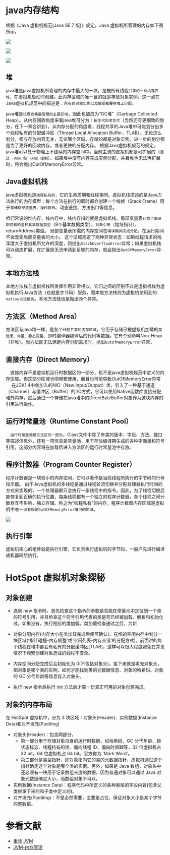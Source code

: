 # java内存结构

根据《Java 虚拟机规范(Java SE 7 版)》规定，Java 虚拟机所管理的内存如下图所示。


![](jvm.png)

![](java内存结构.png)



![](java内存结构new.png)


## 堆
java堆是java虚拟机所管理的内存中最大的一块，是被所有线程`共享的一块内存区域`，在虚拟机启动时创建。此内存区域的唯一目的就是存放对象实例，这一点在Java虚拟机规范中的描述是：`所有的对象实例以及数组都要在堆上分配`。

java堆是`垃圾收集器管理的主要区域`，因此也被成为“GC堆”（Garbage Collected Heap）。从内存回收角度来看java堆可分为：`新生代和老生代`（当然还有更细致的划分，在下一章会讲到）。从内存分配的角度看，线程共享的Java堆中可能划分出多个线程私有的分配缓冲区（Thread Local Allocation Buffer，TLAB）。无论怎么划分，都与存放内容无关，无论哪个区域，存储的都是对象实例，进一步的划分都是为了更好的回收内存，或者更快的分配内存。
根据Java虚拟机规范的规定，java堆可以处于物理上不连续的内存空间中。当前主流的虚拟机都是可扩展的（`通过 -Xmx 和 -Xms 控制`）。如果堆中没有内存完成实例分配，并且堆也无法再扩展时，将会抛出OutOfMemoryError异常。

## Java虚拟机栈
java虚拟机也是`线程私有的`，它的生命周期和线程相同。虚拟机栈描述的是Java方法执行的内存模型：每个方法在执行的同时都会创建一个栈帧（Stack Frame）用于`存储局部变量表、操作数栈`、动态链接、方法出口等信息。

咱们常说的堆内存、栈内存中，栈内存指的就是虚拟机栈。局部变量表`存放了编译期可知的各种基本数据类型`（8个基本数据类型）、`对象引用`（地址指针）、returnAddress类型。
局部变量表所需的内存空间在`编译期间完成分配`。在运行期间不会改变局部变量表的大小。
这个区域规定了两种异常状态：如果线程请求的栈深度大于虚拟机所允许的深度，则抛出`StackOverflowError`异常；如果虚拟机栈可以动态扩展，在扩展是无法申请到足够的内存，就会抛出`OutOfMemoryError`异常。

## 本地方法栈
本地方法栈与虚拟机栈所发挥作用非常相似，它们之间的区别不过是虚拟机栈为虚拟机执行Java方法（也就是字节码）服务，而本地方法栈则为虚拟机使用到的`native方法服务`。本地方法栈也是抛出两个异常。


## 方法区（Method Area）
方法区与java堆一样，是各个`线程共享的内存区域`，它用于存储已被虚拟机加载的`类信息、常量、静态变量`、即时编译器编译后的代码等数据。它有个别命叫Non-Heap（非堆）。当方法区无法满足内存分配需求时，抛出`OutOfMemoryError`异常。

## 直接内存（Direct Memory）
　直接内存不是虚拟机运行时数据区的一部分，也不是java虚拟机规范中定义的内存区域。但这部分区域也呗频繁使用，而且也可能导致OutOfMemoryError异常
　
在JDK1.4中新加入的NIO（New Input/Output）类，引入了一种基于通道（Channel）与缓冲区（Buffer）的I/O方式，它可以使用Native函数库直接分配堆外内存，然后通过一个存储在java堆中的DirectByteBuffer对象作为这块内存的引用进行操作。

## 运行时常量池（Runtime Constant Pool）
　`运行时常量池是方法区的一部分`。Class文件中除了有类的版本、字段、方法、接口等描述信息外，还有一项信息是常量池，用于存放编译期生成的各种字面量和符号引用，这部分内容将在加载后进入方法区的运行时常量池中存放。
　

## 程序计数器（Program Counter Register）
程序计数器是一块较小的内存空间，它可以看作是当前线程所执行的字节码的行号指示器。
由于Java虚拟机的多线程是通过线程轮流切换并分配处理器执行时间的方式来实现的，一个处理器都只会执行一条线程中的指令。因此，为了线程切换后能恢复到正确的执行位置，每条线程都有一个独立的程序计数器，各个线程之间计数器互不影响，独立存储。称之为“线程私有”的内存。程序计数器内存区域是虚拟机中唯一`没有规定OutOfMemoryError情况的区域`。

![](jvm运行时数据区.png)

## 执行引擎
虚拟机核心的组件就是执行引擎，它负责执行虚拟机的字节码，一般户先进行编译成机器码后执行。

# HotSpot 虚拟机对象探秘
## 对象创建

- 遇到 new 指令时，首先检查这个指令的参数是否能在常量池中定位到一个类的符号引用，并且检查这个符号引用代表的类是否已经被加载、解析和初始化过。如果没有，执行相应的类加载。类加载检查通过之后，为新

- 对象分配内存(内存大小在类加载完成后便可确认)。在堆的空闲内存中划分一块区域(‘指针碰撞-内存规整’或‘空闲列表-内存交错’的分配方式)。前面讲的每个线程在堆中都会有私有的分配缓冲区(TLAB)，这样可以很大程度避免在并发情况下频繁创建对象造成的线程不安全。

- 内存空间分配完成后会初始化为 0(不包括对象头)，接下来就是填充对象头，把对象是哪个类的实例、如何才能找到类的元数据信息、对象的哈希码、对象的 GC 分代年龄等信息存入对象头。
- 执行 new 指令后执行 init 方法后才算一份真正可用的对象创建完成。


## 对象的内存布局

在 HotSpot 虚拟机中，分为 3 块区域：对象头(Header)、实例数据(Instance Data)和对齐填充(Padding)

- 对象头(Header)：包含两部分，
	- 第一部分用于存储对象自身的运行时数据，如哈希码、GC 分代年龄、锁状态标志、线程持有的锁、偏向线程 ID、偏向时间戳等，32 位虚拟机占 32 bit，64 位虚拟机占 64 bit。官方称为 ‘Mark Word’。
	- 第二部分是类型指针，即对象指向它的类的元数据指针，虚拟机通过这个指针确定这个对象是哪个类的实例。另外，如果是 Java 数组，对象头中还必须有一块用于记录数组长度的数据，因为普通对象可以通过 Java 对象元数据确定大小，而数组对象不可以。
- 实例数据(Instance Data)：程序代码中所定义的各种类型的字段内容(包含父类继承下来的和子类中定义的)。
- 对齐填充(Padding)：不是必然需要，主要是占位，保证对象大小是某个字节的整数倍。


# 参看文献

- [重读 JVM](https://juejin.im/post/59ad4cd56fb9a02477075780)
- [JVM-内存管理](https://juejin.im/post/5a5eeba26fb9a01c96582a95)

